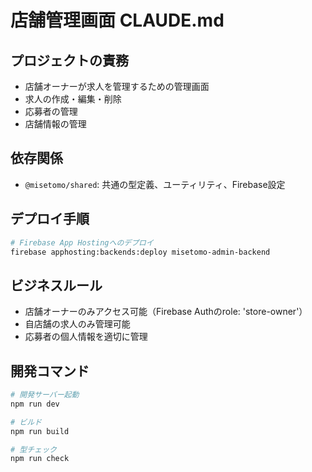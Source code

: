 # 店舗管理画面 CLAUDE.md

## プロジェクトの責務
- 店舗オーナーが求人を管理するための管理画面
- 求人の作成・編集・削除
- 応募者の管理
- 店舗情報の管理

## 依存関係
- `@misetomo/shared`: 共通の型定義、ユーティリティ、Firebase設定

## デプロイ手順
```bash
# Firebase App Hostingへのデプロイ
firebase apphosting:backends:deploy misetomo-admin-backend
```

## ビジネスルール
- 店舗オーナーのみアクセス可能（Firebase Authのrole: 'store-owner'）
- 自店舗の求人のみ管理可能
- 応募者の個人情報を適切に管理

## 開発コマンド
```bash
# 開発サーバー起動
npm run dev

# ビルド
npm run build

# 型チェック
npm run check
```